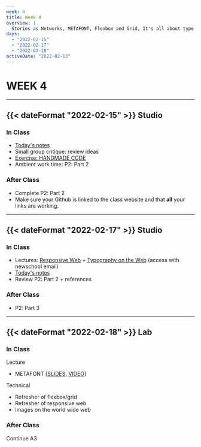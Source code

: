 ```yaml
---
week: 4
title: Week 4
overview: |
  Stories as Networks, METAFONT, Flexbox and Grid, It's all about type
days:
  - "2022-02-15"
  - "2022-02-17"
  - "2022-02-18"
activeDate: "2022-02-13"
---
```

# WEEK 4

---

## {{< dateFormat "2022-02-15" >}} Studio

### In Class
* [Today's notes](https://docs.google.com/document/d/1WX_H7n8PQ8m0YLaFFKKaGzU9mTd-pZSDN2g-_Zl-bQU/edit?usp=sharing)
* Small group critique: review ideas
* [Exercise: HANDMADE CODE](https://docs.google.com/document/d/1RybRPK22C1lxP4B_iGhO4efmipiM8B5CybYbxuU3nFM/preview)
* Ambient work time: P2: Part 2

### After Class
* Complete P2: Part 2
* Make sure your Github is linked to the class website and that **all** your links are working.
---

## {{< dateFormat "2022-02-17" >}} Studio

### In Class
* Lectures: [Responsive Web](https://docs.google.com/presentation/d/17o9vlMFXnE0DdZMis7HrB1CSqIk_zKZ4qY-1zP98dFI/edit#slide=id.p) + [Typography on the Web](https://docs.google.com/presentation/d/1Hq5XgpLF_mCf3ytKoHIK0qnt5UyRvv9eWupM4sys3og/edit#slide=id.gae454ddbdd_0_78) (access with newschool email)
* [Today's notes](https://docs.google.com/document/d/1RUEga5VjrnbsnoPX2nNTD7GtjP9i_4oKwWf5e4CKCYA/edit?usp=sharing)
* Review P2: Part 2 + references


### After Class
* P2: Part 3

---

## {{< dateFormat "2022-02-18" >}} Lab

### In Class
Lecture
* METAFONT [[SLIDES](https://docs.google.com/presentation/d/1dBhUBFqBk6fXJVFI1mJ-rgrXRKio1WUuWxGS1pfXAXc/edit?usp=sharing), [VIDEO](https://NewSchool.zoom.us/rec/share/yWLtqp_YebLLdcaGr8T-MSU25tGIcHUTFika6D_bt94EL0ZzFQWXML5Li74wnxmY.zIOujdjyP_2DvmVe)]

Technical
* Refresher of flexbox/grid
* Refresher of responsive web
* Images on the world wide web

### After Class
Continue A3
